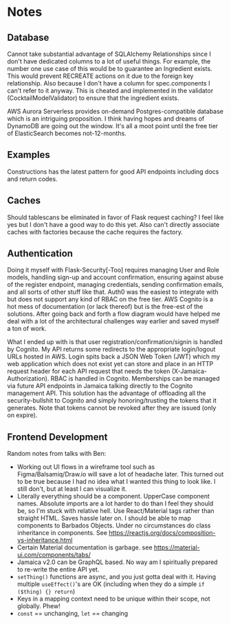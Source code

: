 Notes
=====

Database
--------
Cannot take substantial advantage of SQLAlchemy Relationships since I don't
have dedicated columns to a lot of useful things. For example, the number one
use case of this would be to guarantee an Ingredient exists. This would prevent
RECREATE actions on it due to the foreign key relationship. Also because I don't
have a column for spec.components I can't refer to it anyway. This is cheated
and implemented in the validator (CocktailModelValidator) to ensure that the
ingredient exists.

AWS Aurora Serverless provides on-demand Postgres-compatible database which
is an intriguing proposition. I think having hopes and dreams of DynamoDB are
going out the window. It's all a moot point until the free tier of ElasticSearch
becomes not-12-months.

Examples
--------
Constructions has the latest pattern for good API endpoints including
docs and return codes.

Caches
------
Should tablescans be eliminated in favor of Flask request caching? I feel
like yes but I don't have a good way to do this yet. Also can't directly
associate caches with factories because the cache requires the factory.

Authentication
--------------
Doing it myself with Flask-Security[-Too] requires managing User and Role models,
handling sign-up and account confirmation, ensuring against abuse of the register
endpoint, managing credentials, sending confirmation emails, and all sorts of
other stuff like that. Auth0 was the easiest to integrate with but does not support
any kind of RBAC on the free tier. AWS Cognito is a hot mess of documentation (or
lack thereof) but is the free-est of the solutions. After going back and forth
a flow diagram would have helped me deal with a lot of the architectural challenges
way earlier and saved myself a ton of work.

What I ended up with is that user registration/confirmation/signin is handled
by Cognito. My API returns some redirects to the appropriate login/logout URLs
hosted in AWS. Login spits back a JSON Web Token (JWT) which my web application
which does not exist yet can store and place in an HTTP request header for each
API request that needs the token (X-Jamaica-Authorization). RBAC is handled in
Cognito. Memberships can be managed via future API endpoints in Jamaica talking
directly to the Cognito management API. This solution has the advantage of offloading
all the security-bullshit to Cognito and simply honoring/trusting the tokens that it
generates. Note that tokens cannot be revoked after they are issued (only on expire).

Frontend Development
--------------------
Random notes from talks with Ben:
* Working out UI flows in a wireframe tool such as Figma/Balsamiq/Draw.io will save
  a lot of headache later. This turned out to be true because I had no idea what
  I wanted this thing to look like. I still don't, but at least I can visualize it.
* Literally everything should be a component. UpperCase component names. Absolute
  imports are a lot harder to do than I feel they should be, so I'm stuck with relative
  hell. Use React/Material tags rather than straight HTML. Saves hassle later on.
  I should be able to map components to Barbados Objects. Under no circumstances do
  class inheritance in components. See https://reactjs.org/docs/composition-vs-inheritance.html
* Certain Material documentation is garbage. see https://material-ui.com/components/tabs/
* Jamaica v2.0 can be GraphQL based. No way am I spiritually prepared to re-write the
  entire API yet.
* `setThing()` functions are async, and you just gotta deal with it. Having multiple
  `useEffect()`'s are OK (including when they do a simple `if ($thing) {} return`)
* Keys in a mapping context need to be unique within their scope, not globally. Phew!
* `const` == unchanging, `let` == changing
